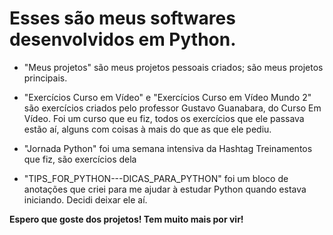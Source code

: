 # Esses são meus softwares desenvolvidos em Python. 
- "Meus projetos" são meus projetos pessoais criados; são meus projetos principais.

- "Exercícios Curso em Vídeo" e "Exercícios Curso em Vídeo Mundo 2" são exercícios criados pelo professor Gustavo Guanabara, do Curso Em Vídeo. Foi um curso que eu fiz, todos os exercícios que ele passava estão aí, alguns com coisas à mais do que as que ele pediu.

- "Jornada Python" foi uma semana intensiva da Hashtag Treinamentos que fiz, são exercícios dela

- "TIPS_FOR_PYTHON---DICAS_PARA_PYTHON" foi um bloco de anotações que criei para me ajudar à estudar Python quando estava iniciando. Decidi deixar ele aí.

**Espero que goste dos projetos! Tem muito mais por vir!**
